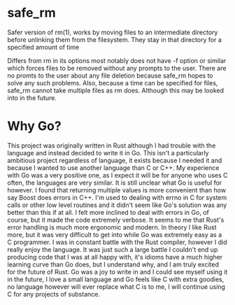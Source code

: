 # safe_rm

Safer version of rm(1), works by moving files to an intermediate directory before unlinking them from the filesystem. They stay in that directory for a specified amount of time

Differs from rm in its options most notably does not have -f option or similar which forces files to be removed without any prompts to the user. There are no promts to the user about any file deletion because safe\_rm hopes to solve any such problems. Also, because a time can be specified for files, safe\_rm cannot take multiple files as rm does. Although this may be looked into in the future. 

# Why Go?

This project was originally written in Rust although I had trouble with the language and instead decided to write it in Go. This isn't a particularly ambitious project regardless of language, it exists because I needed it and because I wanted to use another language than C or C++. My experience with Go was a very positive one, as I expect it will be for anyone who uses C often, the languages are very similar. It is still unclear what Go is useful for however. I found that returning multiple values is more convenient than how say Boost does errors in C++. I'm used to dealing with errno in C for system calls or other low level routines and it didn't seem like Go's solution was any better than this if at all. I felt more inclined to deal with errors in Go, of course, but it made the code extremely verbose. It seems to me that Rust's error handling is much more ergonomic and modern. In theory I like Rust more, but it was very difficult to get into while Go was extremely easy as a C programmer. I was in constant battle with the Rust compiler, however I did really enjoy the language. It was just such a large battle I couldn't end up producing code that I was at all happy with, it's idioms have a much higher learning curve than Go does, but I understand why, and I am truly excited for the future of Rust. Go was a joy to write in and I could see myself using it in the future, I love a small language and Go feels like C with extra goodies, no language however will ever replace what C is to me, I will continue using C for any projects of substance. 
